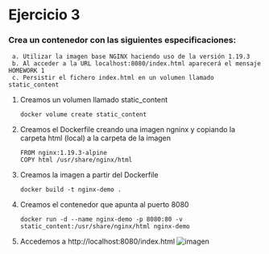 # Ejercicio 3
   
 ###  Crea un contenedor con las siguientes especificaciones: 
     a. Utilizar la imagen base NGINX haciendo uso de la versión 1.19.3
     b. Al acceder a la URL localhost:8080/index.html aparecerá el mensaje HOMEWORK 1
     c. Persistir el fichero index.html en un volumen llamado static_content 

1. Creamos un volumen llamado static_content 
      ```
      docker volume create static_content
      ```
2. Creamos el Dockerfile creando una imagen ngninx y copiando la carpeta html (local) a la carpeta de la imagen
      ```
      FROM nginx:1.19.3-alpine
      COPY html /usr/share/nginx/html
      ```

3. Creamos la imagen a partir del Dockerfile 
    ```
    docker build -t nginx-demo .
    ```
4. Creamos el contenedor que apunta al puerto 8080
    ```
    docker run -d --name nginx-demo -p 8080:80 -v static_content:/usr/share/nginx/html nginx-demo
    ```
5. Accedemos a http://localhost:8080/index.html 
 ![imagen](https://user-images.githubusercontent.com/26769446/141648087-6b7cf729-722a-415f-ae22-660b514589b7.png)
